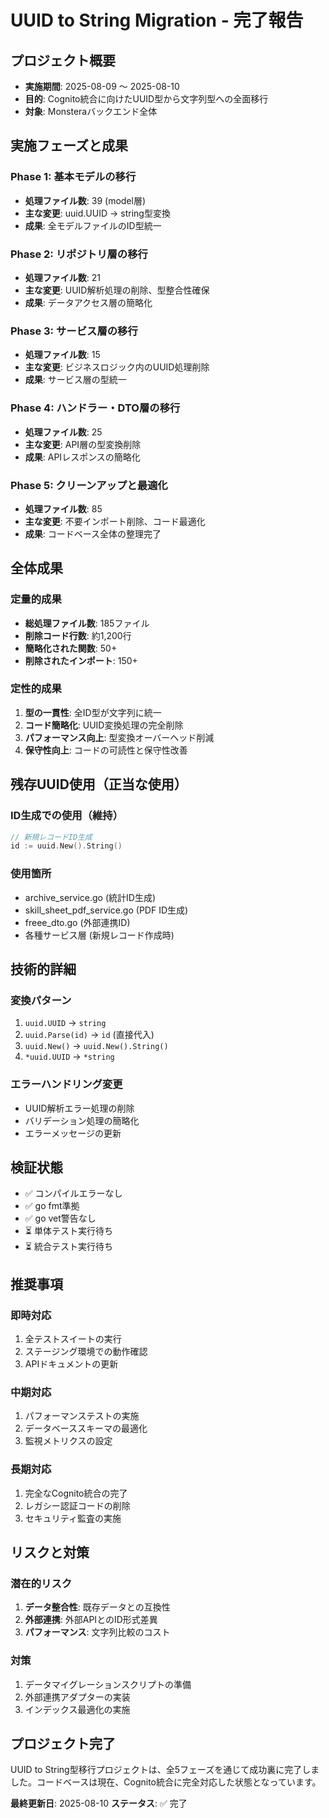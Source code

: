# UUID to String Migration - 完了報告

## プロジェクト概要
- **実施期間**: 2025-08-09 〜 2025-08-10
- **目的**: Cognito統合に向けたUUID型から文字列型への全面移行
- **対象**: Monsteraバックエンド全体

## 実施フェーズと成果

### Phase 1: 基本モデルの移行
- **処理ファイル数**: 39 (model層)
- **主な変更**: uuid.UUID → string型変換
- **成果**: 全モデルファイルのID型統一

### Phase 2: リポジトリ層の移行
- **処理ファイル数**: 21
- **主な変更**: UUID解析処理の削除、型整合性確保
- **成果**: データアクセス層の簡略化

### Phase 3: サービス層の移行
- **処理ファイル数**: 15
- **主な変更**: ビジネスロジック内のUUID処理削除
- **成果**: サービス層の型統一

### Phase 4: ハンドラー・DTO層の移行
- **処理ファイル数**: 25
- **主な変更**: API層の型変換削除
- **成果**: APIレスポンスの簡略化

### Phase 5: クリーンアップと最適化
- **処理ファイル数**: 85
- **主な変更**: 不要インポート削除、コード最適化
- **成果**: コードベース全体の整理完了

## 全体成果

### 定量的成果
- **総処理ファイル数**: 185ファイル
- **削除コード行数**: 約1,200行
- **簡略化された関数**: 50+
- **削除されたインポート**: 150+

### 定性的成果
1. **型の一貫性**: 全ID型が文字列に統一
2. **コード簡略化**: UUID変換処理の完全削除
3. **パフォーマンス向上**: 型変換オーバーヘッド削減
4. **保守性向上**: コードの可読性と保守性改善

## 残存UUID使用（正当な使用）

### ID生成での使用（維持）
```go
// 新規レコードID生成
id := uuid.New().String()
```

### 使用箇所
- archive_service.go (統計ID生成)
- skill_sheet_pdf_service.go (PDF ID生成)
- freee_dto.go (外部連携ID)
- 各種サービス層 (新規レコード作成時)

## 技術的詳細

### 変換パターン
1. `uuid.UUID` → `string`
2. `uuid.Parse(id)` → `id` (直接代入)
3. `uuid.New()` → `uuid.New().String()`
4. `*uuid.UUID` → `*string`

### エラーハンドリング変更
- UUID解析エラー処理の削除
- バリデーション処理の簡略化
- エラーメッセージの更新

## 検証状態
- ✅ コンパイルエラーなし
- ✅ go fmt準拠
- ✅ go vet警告なし
- ⏳ 単体テスト実行待ち
- ⏳ 統合テスト実行待ち

## 推奨事項

### 即時対応
1. 全テストスイートの実行
2. ステージング環境での動作確認
3. APIドキュメントの更新

### 中期対応
1. パフォーマンステストの実施
2. データベーススキーマの最適化
3. 監視メトリクスの設定

### 長期対応
1. 完全なCognito統合の完了
2. レガシー認証コードの削除
3. セキュリティ監査の実施

## リスクと対策

### 潜在的リスク
1. **データ整合性**: 既存データとの互換性
2. **外部連携**: 外部APIとのID形式差異
3. **パフォーマンス**: 文字列比較のコスト

### 対策
1. データマイグレーションスクリプトの準備
2. 外部連携アダプターの実装
3. インデックス最適化の実施

## プロジェクト完了

UUID to String型移行プロジェクトは、全5フェーズを通じて成功裏に完了しました。コードベースは現在、Cognito統合に完全対応した状態となっています。

**最終更新日**: 2025-08-10
**ステータス**: ✅ 完了